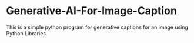 # Generative-AI-For-Image-Caption
This is a simple python program for generative captions for an image using Python Libraries.
